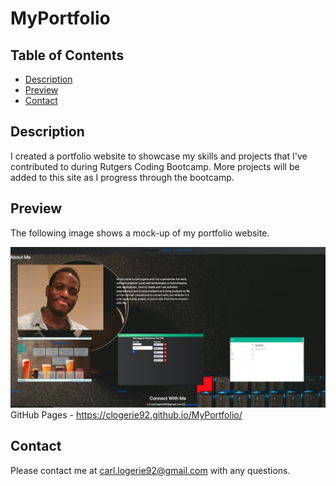 # MyPortfolio

## Table of Contents
* [Description](#description)
* [Preview](#preview)
* [Contact](#contact)

## Description

I created a portfolio website to showcase my skills and projects that I've contributed to during Rutgers Coding Bootcamp. More projects will be added to this site as I progress through the bootcamp.

## Preview

The following image shows a mock-up of my portfolio website.

![Nav bar with links to projects and contact section are found at the top of the page. About section displays my portrait and short bio. Connect section displays my contact info](./images/myportfolio.png)
<br>
GitHub Pages - https://clogerie92.github.io/MyPortfolio/  

## Contact
Please contact me at carl.logerie92@gmail.com with any questions.